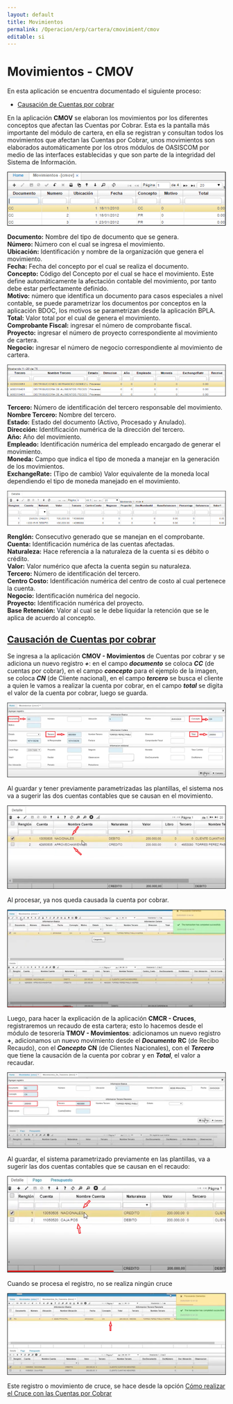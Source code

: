 ```yaml
---
layout: default
title: Movimientos
permalink: /Operacion/erp/cartera/cmovimient/cmov
editable: si
---
```


# Movimientos - CMOV  

En esta aplicación se encuentra documentado el siguiente proceso:  

- [Causación de Cuentas por cobrar](http://docs.oasiscom.com/Operacion/erp/cartera/cmovimient/cmov#causación-de-cuentas-por-cobrar)


En la aplicación **CMOV** se elaboran los movimientos por los diferentes conceptos que afectan las Cuentas por Cobrar. Esta es la pantalla más importante del módulo de cartera, en ella se registran y consultan todos los movimientos que afectan las Cuentas por Cobrar, unos movimientos son elaborados automáticamente por los otros módulos de OASISCOM por medio de las interfaces establecidas y que son parte de la integridad del Sistema de Información.  

![](CMOV.png)

**Documento:** Nombre del tipo de documento que se genera.  
**Número:** Número con el cual se ingresa el movimiento.  
**Ubicación:** Identificación y nombre de la organización que genera el movimiento.  
**Fecha:** Fecha del concepto por el cual se realiza el documento.  
**Concepto:** Código del Concepto por el cual se hace el movimiento. Este define automáticamente la afectación contable del movimiento, por tanto debe estar perfectamente definido.  
**Motivo:** número que identifica un documento para casos especiales a nivel contable, se puede parametrizar los documentos por conceptos en la aplicación BDOC, los motivos se parametrizan desde la aplicación BPLA.  
**Total:** Valor total por el cual de genera el movimiento.  
**Comprobante Fiscal:** ingresar el número de comprobante fiscal.  
**Proyecto:** ingresar el número de proyecto correspondiente al movimiento de cartera.  
**Negocio:** ingresar el número de negocio correspondiente al movimiento de cartera.  

![](CMOV2.png)

**Tercero:** Número de identificación del tercero responsable del movimiento.  
**Nombre Tercero:** Nombre del tercero.  
**Estado:** Estado del documento (Activo, Procesado y Anulado).  
**Dirección:** Identificación numérica de la dirección del tercero.  
**Año:** Año del movimiento.  
**Empleado:** Identificación numérica del empleado encargado de generar el movimiento.  
**Moneda:** Campo que indica el tipo de moneda a manejar en la generación de los movimientos.  
**ExchangeRate:**  (Tipo de cambio) Valor equivalente de la moneda local dependiendo el tipo de moneda manejado en el movimiento.  

![](CMOV3.png)

**Renglón:** Consecutivo generado que se manejan en el comprobante.  
**Cuenta:** Identificación numérica de las cuentas afectadas.  
**Naturaleza:** Hace referencia a la naturaleza de la cuenta si es débito o crédito.  
**Valor:** Valor numérico que afecta la cuenta según su naturaleza.  
**Tercero:** Número de identificación del tercero.  
**Centro Costo:** Identificación numérica del centro de costo al cual pertenece la cuenta.  
**Negocio:** Identificación numérica del negocio.  
**Proyecto:** Identificación numérica del proyecto.  
**Base Retención:** Valor al cual se le debe liquidar la retención que se le aplica de acuerdo al concepto.  

## [Causación de Cuentas por cobrar](http://docs.oasiscom.com/Operacion/erp/cartera/cmovimient/cmov#causación-de-cuentas-por-cobrar)  

Se ingresa a la aplicación **CMOV - Movimientos** de Cuentas por cobrar y se adiciona un nuevo registro **_+_**: en el campo **_documento_** se coloca **_CC_** (de cuentas por cobrar), en el campo **_concepto_** para el ejemplo de la imagen, se coloca **_CN_** (de Cliente nacional),  en el campo **_tercero_** se busca el cliente a quien le vamos a realizar la cuenta por cobrar, en el campo **_total_** se digita el valor de la cuenta por cobrar, luego se guarda.  

![](cmov4.png)

Al guardar y tener previamente parametrizadas las plantillas, el sistema nos va a sugerir las dos cuentas contables que se causan en el movimiento.  

![](cmov5.png)  

Al procesar, ya nos queda causada la cuenta por cobrar.  

![](cmov6.png)  

Luego, para hacer la explicación de la aplicación **CMCR - Cruces**, registraremos un recaudo de esta cartera; esto lo hacemos desde el módulo de tesorería **TMOV - Movimientos**: adicionamos un nuevo registro **+**, adicionamos un nuevo movimiento desde el **_Documento_** **RC** (de Recibo Recaudo), con el **_Concepto_** **CN** (de Clientes Nacionales), con el **_Tercero_** que tiene la causación de la cuenta por cobrar y en **_Total_**, el valor a recaudar.  

![](cmov7.png)  

Al guardar, el sistema parametrizado previamente en las plantillas, va a sugerir las dos cuentas contables que se causan en el recaudo:  

![](cmov8.png)  

Cuando se procesa el registro, no se realiza ningún cruce  

![](cmov9.png)  

Este registro o movimiento de cruce, se hace desde la opción [Cómo realizar el Cruce con las Cuentas por Cobrar](http://docs.oasiscom.com/Operacion/erp/cartera/cmovimient/cmcr#cómo-realizar-el-cruce-con-las-cuentas-por-cobrar)




